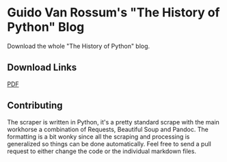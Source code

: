 # Guido Van Rossum's "The History of Python" Blog

Download the whole "The History of Python" blog.

## Download Links

[PDF](https://github.com/eltonlaw/the-history-of-python/raw/master/the-history-of-python.pdf)

## Contributing

The scraper is written in Python, it's a pretty standard scrape with the main workhorse a combination of Requests, Beautiful Soup and Pandoc. The formatting is a bit wonky since all the scraping and processing is generalized so things can be done automatically. Feel free to send a pull request to either change the code or the individual markdown files.
